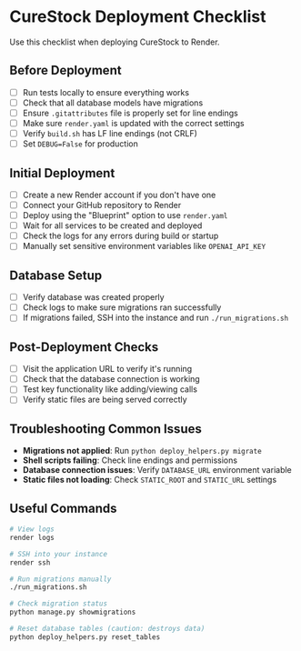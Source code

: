 # CureStock Deployment Checklist

Use this checklist when deploying CureStock to Render.

## Before Deployment

- [ ] Run tests locally to ensure everything works
- [ ] Check that all database models have migrations
- [ ] Ensure `.gitattributes` file is properly set for line endings
- [ ] Make sure `render.yaml` is updated with the correct settings
- [ ] Verify `build.sh` has LF line endings (not CRLF)
- [ ] Set `DEBUG=False` for production

## Initial Deployment

- [ ] Create a new Render account if you don't have one
- [ ] Connect your GitHub repository to Render
- [ ] Deploy using the "Blueprint" option to use `render.yaml`
- [ ] Wait for all services to be created and deployed
- [ ] Check the logs for any errors during build or startup
- [ ] Manually set sensitive environment variables like `OPENAI_API_KEY`

## Database Setup

- [ ] Verify database was created properly
- [ ] Check logs to make sure migrations ran successfully
- [ ] If migrations failed, SSH into the instance and run `./run_migrations.sh`

## Post-Deployment Checks

- [ ] Visit the application URL to verify it's running
- [ ] Check that the database connection is working
- [ ] Test key functionality like adding/viewing calls
- [ ] Verify static files are being served correctly

## Troubleshooting Common Issues

- **Migrations not applied**: Run `python deploy_helpers.py migrate`
- **Shell scripts failing**: Check line endings and permissions
- **Database connection issues**: Verify `DATABASE_URL` environment variable
- **Static files not loading**: Check `STATIC_ROOT` and `STATIC_URL` settings

## Useful Commands

```bash
# View logs
render logs

# SSH into your instance
render ssh

# Run migrations manually
./run_migrations.sh

# Check migration status
python manage.py showmigrations

# Reset database tables (caution: destroys data)
python deploy_helpers.py reset_tables
``` 